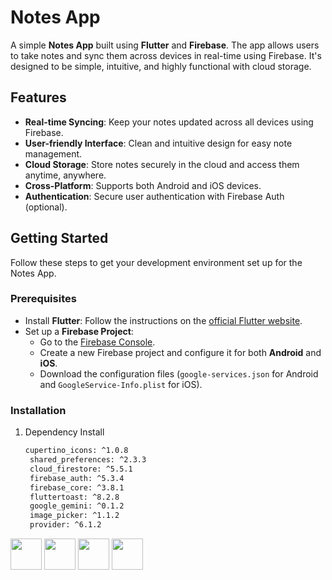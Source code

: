 # Notes App

A simple **Notes App** built using **Flutter** and **Firebase**. The app allows users to take notes and sync them across devices in real-time using Firebase. It's designed to be simple, intuitive, and highly functional with cloud storage.

## Features
- **Real-time Syncing**: Keep your notes updated across all devices using Firebase.
- **User-friendly Interface**: Clean and intuitive design for easy note management.
- **Cloud Storage**: Store notes securely in the cloud and access them anytime, anywhere.
- **Cross-Platform**: Supports both Android and iOS devices.
- **Authentication**: Secure user authentication with Firebase Auth (optional).

## Getting Started

Follow these steps to get your development environment set up for the Notes App.

### Prerequisites

- Install **Flutter**: Follow the instructions on the [official Flutter website](https://flutter.dev/docs/get-started/install).
- Set up a **Firebase Project**: 
  - Go to the [Firebase Console](https://console.firebase.google.com/).
  - Create a new Firebase project and configure it for both **Android** and **iOS**.
  - Download the configuration files (`google-services.json` for Android and `GoogleService-Info.plist` for iOS).

### Installation

1. Dependency Install

   ```bash
   cupertino_icons: ^1.0.8
    shared_preferences: ^2.3.3
    cloud_firestore: ^5.5.1
    firebase_auth: ^5.3.4
    firebase_core: ^3.8.1
    fluttertoast: ^8.2.8
    google_gemini: ^0.1.2
    image_picker: ^1.1.2
    provider: ^6.1.2


<a href="https://dev-aryanbhimani.pantheonsite.io/" target="_blank"><img src="assets/portfolio.png" width="50" ></a>
<a href="https://www.linkedin.com/in/aryanbhimani/" target="_blank"><img src="assets/linkedin.png" width="50"></a>
<a href="https://github.com/AryanBhimani" target="_blank"><img src="assets/github.png" width="50"></a>
<a href="https://twitter.com/yourtwitterhandle" target="_blank"><img src="assets/twitter.png" width="50"></a>
